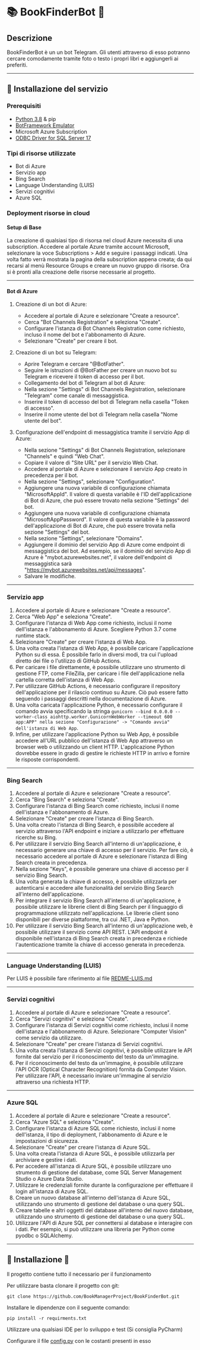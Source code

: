 # 📚 BookFinderBot 🤖

## Descrizione

BookFinderBot è un un bot Telegram. Gli utenti attraverso di esso potranno cercare comodamente tramite foto o testo i
propri libri e aggiungerli ai preferiti.
* **

## 🚀 Installazione del servizio

### Prerequisiti

- [Python 3.8](https://www.python.org/downloads/release/python-380/) & pip
- [BotFramework Emulator](https://github.com/microsoft/BotFramework-Emulator/releases)
- Microsoft Azure Subscription
- [ODBC Driver for SQL Server 17](https://learn.microsoft.com/en-us/sql/connect/odbc/download-odbc-driver-for-sql-server?view=sql-server-ver16#version-17)

### Tipi di risorse utilizzate

- Bot di Azure
- Servizio app
- Bing Search
- Language Understanding (LUIS)
- Servizi cognitivi
- Azure SQL

### Deployment risorse in cloud

#### Setup di Base

La creazione di qualsiasi tipo di risorsa nel cloud Azure necessita di una subscription. Accedere al portale Azure
tramite account Microsoft, selezionare la voce Subscriptions > Add e seguire i passaggi indicati. Una volta fatto verrà
mostrata la pagina della subscription appena creata; da qui recarsi al menù Resource Groups e creare un nuovo gruppo di
risorse. Ora si è pronti alla creazione delle risorse necessarie al progetto.
* **

#### Bot di Azure

1. Creazione di un bot di Azure:

    * Accedere al portale di Azure e selezionare "Create a resource".
    * Cerca "Bot Channels Registration" e seleziona "Create".
    * Configurare l'istanza di Bot Channels Registration come richiesto, incluso il nome del bot e l'abbonamento di
      Azure.
    * Selezionare "Create" per creare il bot.

2. Creazione di un bot su Telegram:
    * Aprire Telegram e cercare "@BotFather".
    * Seguire le istruzioni di @BotFather per creare un nuovo bot su Telegram e ricevere il token di accesso per il bot.
    * Collegamento del bot di Telegram al bot di Azure:
    * Nella sezione "Settings" di Bot Channels Registration, selezionare "Telegram" come canale di messaggistica.
    * Inserire il token di accesso del bot di Telegram nella casella "Token di accesso".
    * Inserire il nome utente del bot di Telegram nella casella "Nome utente del bot".

3. Configurazione dell'endpoint di messaggistica tramite il servizio App di Azure:
    * Nella sezione "Settings" di Bot Channels Registration, selezionare "Channels" e quindi "Web Chat".
    * Copiare il valore di "Site URL" per il servizio Web Chat.
    * Accedere al portale di Azure e selezionare il servizio App creato in precedenza per il bot.
    * Nella sezione "Settings", selezionare "Configuration".
    * Aggiungere una nuova variabile di configurazione chiamata "MicrosoftAppId". Il valore di questa variabile è l'ID
      dell'applicazione di Bot di Azure, che può essere trovato nella sezione "Settings" del bot.
    * Aggiungere una nuova variabile di configurazione chiamata "MicrosoftAppPassword". Il valore di questa variabile è
      la password dell'applicazione di Bot di Azure, che può essere trovata nella sezione "Settings" del bot.
    * Nella sezione "Settings", selezionare "Domains".
    * Aggiungere il dominio del servizio App di Azure come endpoint di messaggistica del bot. Ad esempio, se il dominio
      del servizio App di Azure è "mybot.azurewebsites.net", il valore dell'endpoint di messaggistica
      sarà "https://mybot.azurewebsites.net/api/messages".
    * Salvare le modifiche.

* **

### Servizio app

1. Accedere al portale di Azure e selezionare "Create a resource".
2. Cerca "Web App" e seleziona "Create".
3. Configurare l'istanza di Web App come richiesto, inclusi il nome dell'istanza e l'abbonamento di Azure. Scegliere
   Python 3.7 come runtime stack.
4. Selezionare "Create" per creare l'istanza di Web App.
5. Una volta creata l'istanza di Web App, è possibile caricare l'applicazione Python su di essa. È possibile farlo in
   diversi modi, tra cui l'upload diretto dei file o l'utilizzo di GitHub Actions.
6. Per caricare i file direttamente, è possibile utilizzare uno strumento di gestione FTP, come FileZilla, per caricare
   i file dell'applicazione nella cartella corretta dell'istanza di Web App.
7. Per utilizzare GitHub Actions, è necessario configurare il repository dell'applicazione per il rilascio continuo su
   Azure. Ciò può essere fatto seguendo i passaggi descritti nella documentazione di Azure.
8. Una volta caricata l'applicazione Python, è necessario configurare il comando avvia specificando la
   stringa ``gunicorn --bind 0.0.0.0 --worker-class aiohttp.worker.GunicornWebWorker --timeout 600 app:APP" nella sezione "Configurazione" -> "Comando avvia" dell'istanza di Web App``.
9. Infine, per utilizzare l'applicazione Python su Web App, è possibile accedere all'URL pubblico dell'istanza di Web
   App attraverso un browser web o utilizzando un client HTTP. L'applicazione Python dovrebbe essere in grado di gestire
   le richieste HTTP in arrivo e fornire le risposte corrispondenti.

* **

### Bing Search

1. Accedere al portale di Azure e selezionare "Create a resource".
2. Cerca "Bing Search" e seleziona "Create".
3. Configurare l'istanza di Bing Search come richiesto, inclusi il nome dell'istanza e l'abbonamento di Azure.
4. Selezionare "Create" per creare l'istanza di Bing Search.
5. Una volta creato l'istanza di Bing Search, è possibile accedere al servizio attraverso l'API endpoint e iniziare a
   utilizzarlo per effettuare ricerche su Bing.
6. Per utilizzare il servizio Bing Search all'interno di un'applicazione, è necessario generare una chiave di accesso
   per il servizio. Per fare ciò, è necessario accedere al portale di Azure e selezionare l'istanza di Bing Search
   creata in precedenza.
7. Nella sezione "Keys", è possibile generare una chiave di accesso per il servizio Bing Search.
8. Una volta generata la chiave di accesso, è possibile utilizzarla per autenticarsi e accedere alle funzionalità del
   servizio Bing Search all'interno dell'applicazione.
9. Per integrare il servizio Bing Search all'interno di un'applicazione, è possibile utilizzare le librerie client di
   Bing Search per il linguaggio di programmazione utilizzato nell'applicazione. Le librerie client sono disponibili per
   diverse piattaforme, tra cui .NET, Java e Python.
10. Per utilizzare il servizio Bing Search all'interno di un'applicazione web, è possibile utilizzare il servizio come
    API REST. L'API endpoint è disponibile nell'istanza di Bing Search creata in precedenza e richiede l'autenticazione
    tramite la chiave di accesso generata in precedenza.

* **

### Language Understanding (LUIS)

Per LUIS è possibile fare riferimento al file [REDME-LUIS.md](cognitiveModels/README-LUIS.md)
* **

### Servizi cognitivi

1. Accedere al portale di Azure e selezionare "Create a resource".
2. Cerca "Servizi cognitivi" e seleziona "Create".
3. Configurare l'istanza di Servizi cognitivi come richiesto, inclusi il nome dell'istanza e l'abbonamento di Azure.
   Selezionare "Computer Vision" come servizio da utilizzare.
4. Selezionare "Create" per creare l'istanza di Servizi cognitivi.
5. Una volta creata l'istanza di Servizi cognitivi, è possibile utilizzare le API fornite dal servizio per il
   riconoscimento del testo da un'immagine.
6. Per il riconoscimento del testo da un'immagine, è possibile utilizzare l'API OCR (Optical Character Recognition)
   fornita da Computer Vision. Per utilizzare l'API, è necessario inviare un'immagine al servizio attraverso una
   richiesta HTTP.

* **

### Azure SQL

1. Accedere al portale di Azure e selezionare "Create a resource".
2. Cerca "Azure SQL" e seleziona "Create".
3. Configurare l'istanza di Azure SQL come richiesto, inclusi il nome dell'istanza, il tipo di deployment, l'abbonamento
   di Azure e le impostazioni di sicurezza.
4. Selezionare "Create" per creare l'istanza di Azure SQL.
5. Una volta creata l'istanza di Azure SQL, è possibile utilizzarla per archiviare e gestire i dati.
6. Per accedere all'istanza di Azure SQL, è possibile utilizzare uno strumento di gestione del database, come SQL Server
   Management Studio o Azure Data Studio.
7. Utilizzare le credenziali fornite durante la configurazione per effettuare il login all'istanza di Azure SQL.
8. Creare un nuovo database all'interno dell'istanza di Azure SQL, utilizzando uno strumento di gestione del database o
   una query SQL.
9. Creare tabelle e altri oggetti del database all'interno del nuovo database, utilizzando uno strumento di gestione del
   database o una query SQL.
10. Utilizzare l'API di Azure SQL per connettersi al database e interagire con i dati. Per esempio, si può utilizzare
    una libreria per Python come pyodbc o SQLAlchemy.

* **

## 🧠 Installazione 🧠

Il progetto contiene tutto il necessario per il funzionamento

Per utilizzare basta clonare il progetto con git:

```
git clone https://github.com/BookManagerProject/BookFinderBot.git
```

Installare le dipendenze con il seguente comando:

```
pip install -r requirments.txt
```

Utilizzare una qualsiasi IDE per lo sviluppo e test (Si consiglia PyCharm)

Configurare il file [config.py](config.py) con le costanti presenti in esso

